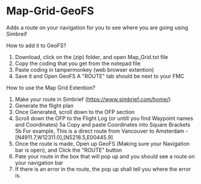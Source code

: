 # Map-Grid-GeoFS
Adds a route on your navigation for you to see where you are going using Simbreif 

How to add it to GeoFS?
1. Download, click on the (zip) folder, and open Map_Grid.txt file
2. Copy the coding that you get from the notepad file
3. Paste coding in tampermonkey (web browser extention) 
4. Save it and Open GeoFS
A "ROUTE" tab should be next to your FMC 
 
How to use the Map Grid Extention?
1. Make your route in Simbrief (https://www.simbrief.com/home/)
2. Generate the flight plan
3. Once Generated, scroll down to the OFP section
4. Scroll down the OFP to the Flight Log (or untill you find Waypoint names and Coordinates)
5a Copy and paste Coordinates into Square Brackets
5b For example, This is a direct route from Vancouver to Amsterdam - [N4911.7,W12311.0],[N5218.5,E00445.9]
6. Once the route is made, Open up GeoFS (Making sure your Navigation bar is open), and Click the "ROUTE" button
7. Pate your route in the box that will pop up and you should see a route on your navigation bar
8. If there is an error in the route, the pop up shall tell you where the error is. 
